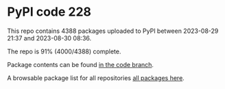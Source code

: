 # PyPI code 228

This repo contains 4388 packages uploaded to PyPI between 
2023-08-29 21:37 and 2023-08-30 08:36.

The repo is 91% (4000/4388) complete.

Package contents can be found [in the code branch](https://github.com/pypi-data/pypi-mirror-228/tree/code/packages).

A browsable package list for all repositories [all packages here](https://pypi-data.github.io/website/repositories/pypi-mirror-228).


